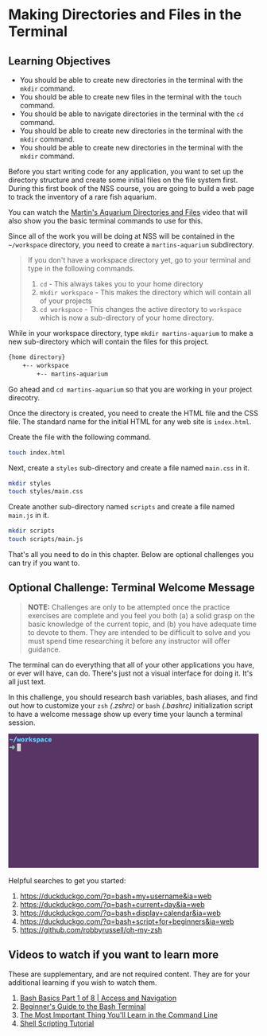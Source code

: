 # Making Directories and Files in the Terminal

## Learning Objectives

* You should be able to create new directories in the terminal with the `mkdir` command.
* You should be able to create new files in the terminal with the `touch` command.
* You should be able to navigate directories in the terminal with the `cd` command.
* You should be able to create new directories in the terminal with the `mkdir` command.
* You should be able to create new directories in the terminal with the `mkdir` command.

Before you start writing code for any application, you want to set up the directory structure and create some initial files on the file system first. During this first book of the NSS course, you are going to build a web page to track the inventory of a rare fish aquarium.

You can watch the [Martin's Aquarium Directories and Files](https://www.youtube.com/watch?v=ogHzpf4Kelk) video that will also show you the basic terminal commands to use for this.

Since all of the work you will be doing at NSS will be contained in the `~/workspace` directory, you need to create a `martins-aquarium` subdirectory.

> If you don't have a workspace directory yet, go to your terminal and type in the following commands.
>    1. `cd` - This always takes you to your home directory
>    2. `mkdir workspace` - This makes the directory which will contain all of your projects
>    3. `cd workspace` - This changes the active directory to `workspace` which is now a sub-directory of your home directory.

While in your workspace directory, type `mkdir martins-aquarium` to make a new sub-directory which will contain the files for this project.

```sh
{home directory}
    +-- workspace
        +-- martins-aquarium
```

Go ahead and `cd martins-aquarium` so that you are working in your project direcotry.

Once the directory is created, you need to create the HTML file and the CSS file. The standard name for the initial HTML for any web site is `index.html`.

Create the file with the following command.

```sh
touch index.html
```

Next, create a `styles` sub-directory and create a file named `main.css` in it.

```sh
mkdir styles
touch styles/main.css
```

Create another sub-directory named `scripts` and create a file named `main.js` in it.

```sh
mkdir scripts
touch scripts/main.js
```

That's all you need to do in this chapter. Below are optional challenges you can try if you want to.


## Optional Challenge: Terminal Welcome Message

> **NOTE:** Challenges are only to be attempted once the practice exercises are complete and you feel you both (a) a solid grasp on the basic knowledge of the current topic, and (b) you have adequate time to devote to them. They are intended to be difficult to solve and you must spend time researching it before any instructor will offer guidance.

The terminal can do everything that all of your other applications you have, or ever will have, can do. There's just not a visual interface for doing it. It's all just text.

In this challenge, you should research bash variables, bash aliases, and find out how to customize your `zsh` _(.zshrc)_ or `bash` _(.bashrc)_ initialization script to have a welcome message show up every time your launch a terminal session.

![welcome message in the terminal](./images/terminal-welcome.gif)

Helpful searches to get you started:

1. https://duckduckgo.com/?q=bash+my+username&ia=web
1. https://duckduckgo.com/?q=bash+current+day&ia=web
1. https://duckduckgo.com/?q=bash+display+calendar&ia=web
1. https://duckduckgo.com/?q=bash+script+for+beginners&ia=web
1. https://github.com/robbyrussell/oh-my-zsh

## Videos to watch if you want to learn more

These are supplementary, and are not required content. They are for your additional learning if you wish to watch them.

1. [Bash Basics Part 1 of 8 | Access and Navigation](https://youtu.be/eH8Z9zeywq0?t=885)
1. [Beginner's Guide to the Bash Terminal](https://www.youtube.com/watch?v=oxuRxtrO2Ag)
1. [The Most Important Thing You'll Learn in the Command Line](https://www.youtube.com/watch?v=q7-aEspwwEI)
1. [Shell Scripting Tutorial](https://www.youtube.com/watch?v=hwrnmQumtPw)
